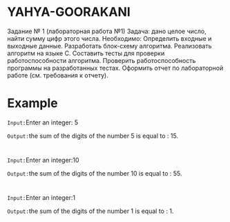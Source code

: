 # YAHYA-GOORAKANI






Задание № 1 (лабораторная работа №1)
Задача: дано целое число, найти сумму цифр этого числа.
Необходимо:
Определить входные и выходные данные.
Разработать блок-схему алгоритма.
Реализовать алгоритм на языке С.
Составить тесты для проверки работоспособности алгоритма.
Проверить работоспособность программы на разработанных тестах.
Оформить отчет по лабораторной работе (см. требования к отчету).

#
# Example

`Input:`Enter an integer: 5

`Output:`the sum of the digits of the number 5 is equal to : 15.
#
`Input:`Enter an integer:10

`Output:`the sum of the digits of the number 10 is equal to : 55. 
#
`Input:`Enter an integer:1

`Output:`the sum of the digits of the number 1 is equal to : 1.
#
